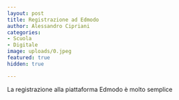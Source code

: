 ```yaml
---
layout: post
title: Registrazione ad Edmodo
author: Alessandro Cipriani
categories:
- Scuola
- Digitale
image: uploads/0.jpeg
featured: true
hidden: true

---
```


La registrazione alla piattaforma Edmodo è molto semplice